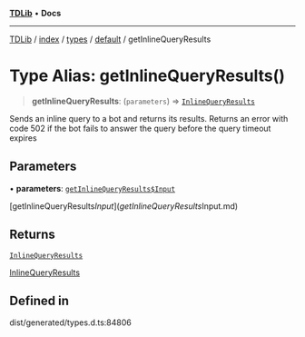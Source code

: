 [**TDLib**](../../../../../../README.md) • **Docs**

***

[TDLib](../../../../../../modules.md) / [index](../../../../../README.md) / [types](../../../README.md) / [default](../README.md) / getInlineQueryResults

# Type Alias: getInlineQueryResults()

> **getInlineQueryResults**: (`parameters`) => [`InlineQueryResults`](InlineQueryResults-1.md)

Sends an inline query to a bot and returns its results. Returns an error with code 502 if the bot fails to answer the query before the query timeout expires

## Parameters

• **parameters**: [`getInlineQueryResults$Input`](getInlineQueryResults$Input.md)

[getInlineQueryResults$Input](getInlineQueryResults$Input.md)

## Returns

[`InlineQueryResults`](InlineQueryResults-1.md)

[InlineQueryResults](InlineQueryResults-1.md)

## Defined in

dist/generated/types.d.ts:84806

